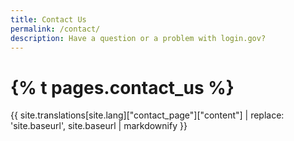 ```yaml
---
title: Contact Us
permalink: /contact/
description: Have a question or a problem with login.gov?
---
```


<div class="bg-navy">
  <div class="container cntnr-wide px2 py3">
    <h1 class="m0 white">
      {% t pages.contact_us %}
    </h1>
  </div>
</div>

<div class="bg-white">
  <div class="container cntnr-wide px2 pt4 pb5">
    {{ site.translations[site.lang]["contact_page"]["content"] | replace: 'site.baseurl', site.baseurl | markdownify }}
  </div>
</div>
